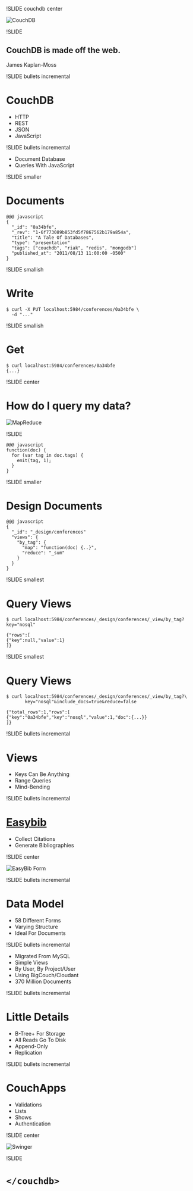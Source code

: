 !SLIDE couchdb center

![CouchDB](couchdb-logo.png)

!SLIDE

## CouchDB is made off the web.

<p class="caption">James Kaplan-Moss</p>

!SLIDE bullets incremental

# CouchDB #

* HTTP
* REST
* JSON
* JavaScript

!SLIDE bullets incremental

* Document Database
* Queries With JavaScript

!SLIDE smaller

# Documents

    @@@ javascript
    {
      "_id": "0a34bfe",
      "_rev": "1-6f773089b853fd5f7867562b179a854a",
      "title": "A Tale Of Databases",
      "type": "presentation"
      "tags": ["couchdb", "riak", "redis", "mongodb"]
      "published_at": "2011/08/13 11:00:00 -0500"
    }

!SLIDE smallish

# Write

    $ curl -X PUT localhost:5984/conferences/0a34bfe \
      -d "..."

!SLIDE smallish

# Get

    $ curl localhost:5984/conferences/0a34bfe
    {...}

!SLIDE center

# How do I query my data?

![MapReduce](mapreduce.png)

!SLIDE

    @@@ javascript
    function(doc) {
      for (var tag in doc.tags) {
        emit(tag, 1);
      }
    }

!SLIDE smaller

# Design Documents

    @@@ javascript
    {
      "_id": "_design/conferences"
      "views": {
        "by_tag": {
          "map": "function(doc) {..}",
          "reduce": "_sum"
        }
      }
    }

!SLIDE smallest

# Query Views

    $ curl localhost:5984/conferences/_design/conferences/_view/by_tag?key="nosql"

    {"rows":[
    {"key":null,"value":1}
    ]}

!SLIDE smallest

# Query Views

    $ curl localhost:5984/conferences/_design/conferences/_view/by_tag?\
           key="nosql"&include_docs=true&reduce=false

    {"total_rows":1,"rows":[
    {"key":"0a34bfe","key":"nosql","value":1,"doc":{...}}
    ]}

!SLIDE bullets incremental

# Views

* Keys Can Be Anything
* Range Queries
* Mind-Bending

!SLIDE bullets incremental

# [Easybib](http://easybib.com)

* Collect Citations
* Generate Bibliographies

!SLIDE center

![EasyBib Form](easybib_form.png)

!SLIDE bullets incremental

# Data Model

* 58 Different Forms
* Varying Structure
* Ideal For Documents

!SLIDE bullets incremental

* Migrated From MySQL
* Simple Views
* By User, By Project/User
* Using BigCouch/Cloudant
* 370 Million Documents

!SLIDE bullets incremental

# Little Details

* B-Tree+ For Storage
* All Reads Go To Disk
* Append-Only
* Replication

!SLIDE bullets incremental

# CouchApps

* Validations
* Lists
* Shows
* Authentication

!SLIDE center

![Swinger](swinger.png)

!SLIDE

# `</couchdb>`
